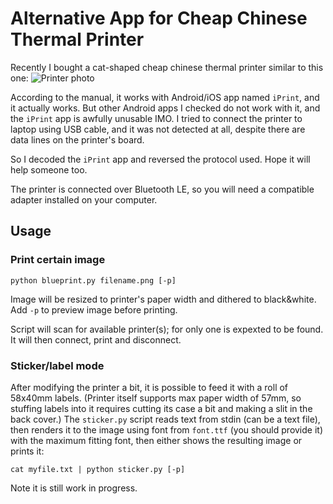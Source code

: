 Alternative App for Cheap Chinese Thermal Printer
=================================================

Recently I bought a cat-shaped cheap chinese thermal printer similar to this one:
![Printer photo](https://i.bosity.com/product_img/273/68033039/68033039_10_image.jpg)

According to the manual, it works with Android/iOS app named `iPrint`, and it actually works.
But other Android apps I checked do not work with it, and the `iPrint` app is awfully unusable IMO.
I tried to connect the printer to laptop using USB cable, and it was not detected at all, despite there are data lines on the printer's board.

So I decoded the `iPrint` app and reversed the protocol used. Hope it will help someone too.

The printer is connected over Bluetooth LE, so you will need a compatible adapter installed on your computer.

Usage
-----

### Print certain image

`python blueprint.py filename.png [-p]`

Image will be resized to printer's paper width and dithered to black&white.
Add `-p` to preview image before printing.

Script will scan for available printer(s); for only one is expexted to be found. It will then connect, print and disconnect.

### Sticker/label mode

After modifying the printer a bit, it is possible to feed it with a roll of 58x40mm labels.
(Printer itself supports max paper width of 57mm, so stuffing labels into it requires cutting its case a bit and making a slit in the back cover.)
The `sticker.py` script reads text from stdin (can be a text file), then renders it to the image using font from `font.ttf` (you should provide it) with the maximum fitting font, then either shows the resulting image or prints it:

`cat myfile.txt | python sticker.py [-p]`

Note it is still work in progress.
